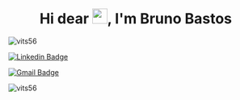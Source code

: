 <h1 align="center">Hi dear <img src="https://raw.githubusercontent.com/kaueMarques/kaueMarques/master/hi.gif" width="30px">, I'm Bruno Bastos</h1>

<p align="left"> <img src="https://komarev.com/ghpvc/?username=vits56" alt="vits56" /> </p>

[![Linkedin Badge](https://img.shields.io/badge/-Bruno%20Bastos-6633cc?style=flat-square&logo=Linkedin&logoColor=white&link=https://www.linkedin.com/in/bruno-bastos-duarte-b172b4125/)](https://www.linkedin.com/in/bruno-bastos-duarte-b172b4125/)

[![Gmail Badge](https://img.shields.io/badge/-bastosduartebruno@gmail.com-6633cc?style=flat-square&logo=Gmail&logoColor=white&link=mailto:bastosduartebruno@gmail.com)](mailto:bastosduartebruno@gmail.com)
  

  
  <img src="https://github-readme-stats.vercel.app/api?username=vits56&show_icons=true" alt="vits56"/> 
</p>
